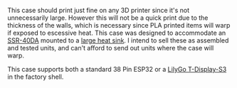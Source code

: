 This case should print just fine on any 3D printer since it's not unnecessarily large. However this will not be a quick print due to the thickness of the walls, which is necessary since PLA printed items will warp if exposed to escessive heat. This case was designed to accommodate an [SSR-40DA](https://www.amazon.com/Inkbird-Solid-Thermostat-Temperature-Controller/dp/B00HV974KC/) mounted to a [large heat sink](https://www.amazon.com/uxcell-Aluminum-Dissipation-Single-10A-100A/dp/B07C8R7MS2/). I intend to sell these as assembled and tested units, and can't afford to send out units where the case will warp.

This case supports both a standard 38 Pin ESP32 or a [LilyGo T-Display-S3](https://www.amazon.com/gp/product/B0BRTT727Z/) in the factory shell.
